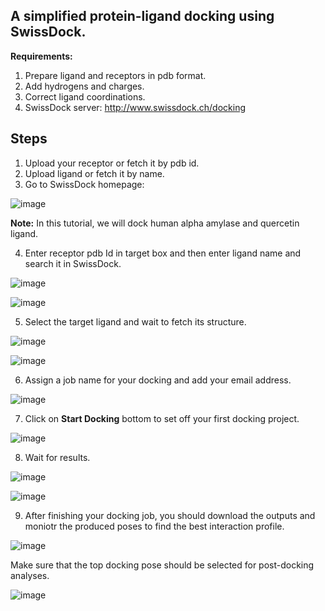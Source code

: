 ## A simplified protein-ligand docking using SwissDock. 

**Requirements:**

1. Prepare ligand and receptors in pdb format. 
2. Add hydrogens and charges.
3. Correct ligand coordinations. 
4. SwissDock server: http://www.swissdock.ch/docking


## Steps
1. Upload your receptor or fetch it by pdb id. 
2. Upload ligand or fetch it by name. 
3. Go to SwissDock homepage:

![image](https://user-images.githubusercontent.com/17006122/209528354-9e2e37fe-58cd-4c7f-9365-cff900a1482f.png)

**Note:** In this tutorial, we will dock human alpha amylase and quercetin ligand. 

4. Enter receptor pdb Id in target box and then enter ligand name and search it in SwissDock. 

![image](https://user-images.githubusercontent.com/17006122/209528608-0cb8ff9c-92b9-404f-8a36-50d4c108d509.png)

![image](https://user-images.githubusercontent.com/17006122/209528809-6361995e-94b9-4a94-aa3e-b68424f4aad4.png)

5. Select the target ligand and wait to fetch its structure. 

![image](https://user-images.githubusercontent.com/17006122/209528888-6cbf020b-e7d3-429e-8a7b-01d05c506a04.png)

![image](https://user-images.githubusercontent.com/17006122/209528906-e692341f-fded-4668-8983-402420eccac7.png)


6. Assign a job name for your docking and add your email address. 

![image](https://user-images.githubusercontent.com/17006122/209528983-27a4b857-5327-454b-8bbc-70a764298fc6.png)

7. Click on **Start Docking** bottom to set off your first docking project. 

![image](https://user-images.githubusercontent.com/17006122/209529319-2e1c7903-c4fc-4dba-a833-a6d59ed0a070.png)

8. Wait for results. 

![image](https://user-images.githubusercontent.com/17006122/209529360-e291c1cc-82dd-47e6-ac4a-0d9328b12044.png)



![image](https://user-images.githubusercontent.com/17006122/209529543-82843a4c-8a03-468e-b5b0-b088f65a55ab.png)

9. After finishing your docking job, you should download the outputs and moniotr the produced poses to find the best interaction profile. 

![image](https://user-images.githubusercontent.com/17006122/209535253-caf941f3-5695-42d8-ac11-0b9860e77bcb.png)


Make sure that the top docking pose should be selected for post-docking analyses. 

![image](https://user-images.githubusercontent.com/17006122/209535358-55ea7d8f-af26-4c8b-9e0b-f8b99abbfb71.png)

